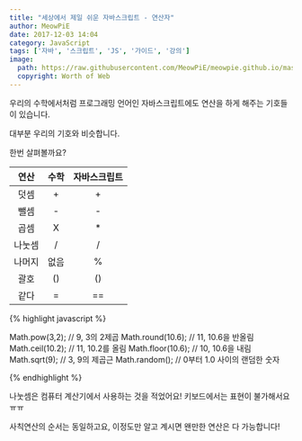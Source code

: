 ```yaml
---
title: "세상에서 제일 쉬운 자바스크립트 - 연산자"
author: MeowPiE
date: 2017-12-03 14:04
category: JavaScript
tags: ['자바', '스크립트', 'JS', '가이드', '강의']
image:
  path: https://raw.githubusercontent.com/MeowPiE/meowpie.github.io/master/assets/img/javascript/guide_logo.jpg
  copyright: Worth of Web
---
```


우리의 수학에서처럼 프로그래밍 언어인 자바스크립트에도 연산을 하게 해주는 기호들이 있습니다.

대부분 우리의 기호와 비슷합니다.

한번 살펴볼까요?

| 연산 | 수학 | 자바스크립트 |
|:-:|:-:|:-:|
| 덧셈 | + | + |
| 뺄셈 | - | - |
| 곱셈 | X | * |
| 나눗셈 | / | / |
| 나머지 | 없음 | % |
| 괄호 | () | () |
| 같다 | = | == |

{% highlight javascript %}

Math.pow(3,2);       // 9,   3의 2제곱
Math.round(10.6);    // 11,  10.6을 반올림
Math.ceil(10.2);     // 11,  10.2를 올림
Math.floor(10.6);    // 10,  10.6을 내림
Math.sqrt(9);        // 3,   9의 제곱근
Math.random();       // 0부터 1.0 사이의 랜덤한 숫자

{% endhighlight %}

나눗셈은 컴퓨터 계산기에서 사용하는 것을 적었어요! 키보드에서는 표현이 불가해서요 ㅠㅠ

사칙연산의 순서는 동일하고요, 이정도만 알고 계시면 왠만한 연산은 다 가능합니다!
